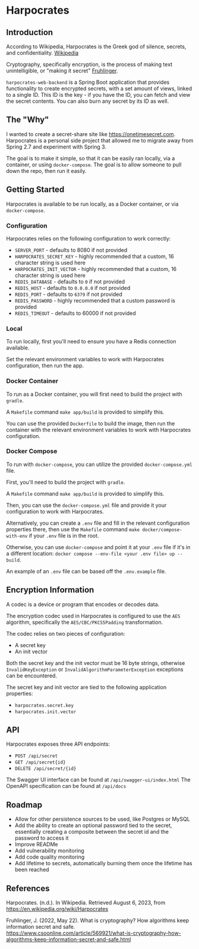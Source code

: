 # Harpocrates

## Introduction

According to Wikipedia, Harpocrates is the Greek god of silence, secrets, and confidentiality. [Wikipedia](https://en.wikipedia.org/wiki/Harpocrates)

Cryptography, specifically encryption, is the process of making text unintelligible, or "making it secret" [Fruhlinger](https://www.csoonline.com/article/569921/what-is-cryptography-how-algorithms-keep-information-secret-and-safe.html).

`harpocrates-web-backend` is a Spring Boot application that provides functionality to create encrypted secrets, with a set amount of views, linked to a single ID. This ID is the key - if you have the ID, you can fetch and view the secret contents. You can also burn any secret by its ID as well.

## The "Why"

I wanted to create a secret-share site like https://onetimesecret.com. Harpocrates is a personal side project that allowed me to migrate away from Spring 2.7 and experiment with Spring 3.

The goal is to make it simple, so that it can be easily ran locally, via a container, or using `docker-compose`. The goal is to allow someone to pull down the repo, then run it easily.

## Getting Started

Harpocrates is available to be run locally, as a Docker container, or via `docker-compose`.

### Configuration

Harpocrates relies on the following configuration to work correctly:

- `SERVER_PORT` - defaults to 8080 if not provided
- `HARPOCRATES_SECRET_KEY` - highly recommended that a custom, 16 character string is used here
- `HARPOCRATES_INIT_VECTOR` - highly recommended that a custom, 16 character string is used here
- `REDIS_DATABASE` - defaults to `0` if not provided
- `REDIS_HOST` - defaults to `0.0.0.0` if not provided
- `REDIS_PORT` - defaults to `6379` if not provided
- `REDIS_PASSWORD` - highly recommended that a custom password is provided
- `REDIS_TIMEOUT` - defaults to 60000 if not provided

### Local

To run locally, first you'll need to ensure you have a Redis connection available.

Set the relevant environment variables to work with Harpocrates configuration, then run the app.

### Docker Container

To run as a Docker container, you will first need to build the project with `gradle`. 

A `Makefile` command `make app/build` is provided to simplify this. 

You can use the provided `Dockerfile` to build the image, then run the container with the relevant environment variables to work with Harpocrates configuration.

### Docker Compose

To run with `docker-compose`, you can utilize the provided `docker-compose.yml` file.

First, you'll need to build the project with `gradle`.

A `Makefile` command `make app/build` is provided to simplify this.

Then, you can use the `docker-compose.yml` file and provide it your configuration to work with Harpocrates.

Alternatively, you can create a `.env` file and fill in the relevant configuration properties there, then use the `Makefile` command `make docker/compose-with-env` if your `.env` file is in the root. 

Otherwise, you can use `docker-compose` and point it at your `.env` file if it's in a different location: `docker compose --env-file <your .env file> up --build`.

An example of an `.env` file can be based off the `.env.example` file.

## Encryption Information

A codec is a device or program that encodes or decodes data.

The encryption codec used in Harpocrates is configured to use the `AES` algorithm, specifically the `AES/CBC/PKCS5Padding` transformation.

The codec relies on two pieces of configuration:
* A secret key
* An init vector

Both the secret key and the init vector must be 16 byte strings, otherwise `InvalidKeyException` or `InvalidAlgorithmParameterException` exceptions can be encountered.

The secret key and init vector are tied to the following application properties:

- `harpocrates.secret.key`
- `harpocrates.init.vector`

## API

Harpocrates exposes three API endpoints:

- `POST /api/secret`
- `GET /api/secret{id}`
- `DELETE /api/secret/{id}`

The Swagger UI interface can be found at `/api/swagger-ui/index.html`
The OpenAPI specification can be found at `/api/docs`

## Roadmap

- Allow for other persistence sources to be used, like Postgres or MySQL
- Add the ability to create an optional password tied to the secret, essentially creating a composite between the secret id and the password to access it
- Improve READMe
- Add vulnerability monitoring
- Add code quality monitoring
- Add lifetime to secrets, automatically burning them once the lifetime has been reached

## References

Harpocrates. (n.d.). In Wikipedia. Retrieved August 6, 2023, from https://en.wikipedia.org/wiki/Harpocrates

Fruhlinger, J. (2022, May 22). What is cryptography? How algorithms keep information secret and safe. https://www.csoonline.com/article/569921/what-is-cryptography-how-algorithms-keep-information-secret-and-safe.html